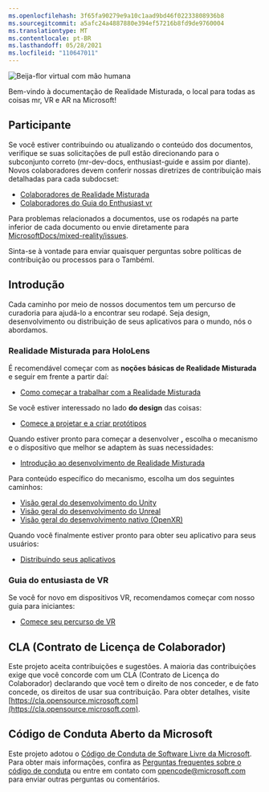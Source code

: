 ```yaml
---
ms.openlocfilehash: 3f65fa90279e9a10c1aad9bd46f02233808936b8
ms.sourcegitcommit: a5afc24a4887880e394ef57216b8fd9de9760004
ms.translationtype: MT
ms.contentlocale: pt-BR
ms.lasthandoff: 05/28/2021
ms.locfileid: "110647011"
---
```

![Beija-flor virtual com mão humana](mixed-reality-docs/mr-dev-docs/discover/images/01_MixedReality.png)

Bem-vindo à documentação de Realidade Misturada, o local para todas as coisas mr, VR e AR na Microsoft!

## <a name="contributing"></a>Participante

Se você estiver contribuindo ou atualizando o conteúdo dos documentos, verifique se suas solicitações de pull estão direcionando para o subconjunto correto (mr-dev-docs, enthusiast-guide e assim por diante). Novos colaboradores devem conferir nossas diretrizes de contribuição mais detalhadas para cada subdocset:

* [Colaboradores de Realidade Misturada](mixed-reality-docs/mr-dev-docs/CONTRIBUTING.md)
* [Colaboradores do Guia do Enthusiast vr](enthusiast-guide/CONTRIBUTING.md)

Para problemas relacionados a documentos, use os rodapés na parte inferior de cada documento ou envie diretamente para [MicrosoftDocs/mixed-reality/issues](https://github.com/MicrosoftDocs/mixed-reality/issues).

Sinta-se à vontade para enviar quaisquer perguntas sobre políticas de contribuição ou processos para o Tambéml. 

## <a name="getting-started"></a>Introdução 

Cada caminho por meio de nossos documentos tem um percurso de curadoria para ajudá-lo a encontrar seu rodapé. Seja design, desenvolvimento ou distribuição de seus aplicativos para o mundo, nós o abordamos. 

### <a name="mixed-reality-for-hololens"></a>Realidade Misturada para HoloLens

É recomendável começar com as **noções básicas de Realidade Misturada** e seguir em frente a partir daí:

* [Como começar a trabalhar com a Realidade Misturada](mixed-reality-docs/mr-dev-docs/discover/get-started-with-mr.md)

Se você estiver interessado no lado **do design** das coisas:

* [Comece a projetar e a criar protótipos](mixed-reality-docs/mr-dev-docs/design/design.md)

Quando estiver pronto para começar a desenvolver **,** escolha o mecanismo e o dispositivo que melhor se adaptem às suas necessidades:

* [Introdução ao desenvolvimento de Realidade Misturada](mixed-reality-docs/mr-dev-docs/develop/development.md)

Para conteúdo específico do mecanismo, escolha um dos seguintes caminhos:

* [Visão geral do desenvolvimento do Unity](mixed-reality-docs/mr-dev-docs/develop/unity/unity-development-overview.md)
* [Visão geral do desenvolvimento do Unreal](mixed-reality-docs/mr-dev-docs/develop/unreal/unreal-development-overview.md)
* [Visão geral do desenvolvimento nativo (OpenXR)](mixed-reality-docs/mr-dev-docs/develop/native/directx-development-overview.md)

Quando você finalmente estiver pronto para obter seu aplicativo para seus usuários:

* [Distribuindo seus aplicativos](mixed-reality-docs/mr-dev-docs/distribute/distribute-overview.md)

### <a name="vr-enthusiast-guide"></a>Guia do entusiasta de VR

Se você for novo em dispositivos VR, recomendamos começar com nosso guia para iniciantes:

* [Comece seu percurso de VR](enthusiast-guide/vr-journey.md)

## <a name="contributor-license-agreement-cla"></a>CLA (Contrato de Licença de Colaborador)

Este projeto aceita contribuições e sugestões. A maioria das contribuições exige que você concorde com um CLA (Contrato de Licença do Colaborador) declarando que você tem o direito de nos conceder, e de fato concede, os direitos de usar sua contribuição. Para obter detalhes, visite [https://cla.opensource.microsoft.com](https://cla.opensource.microsoft.com).

## <a name="microsoft-open-source-code-of-conduct"></a>Código de Conduta Aberto da Microsoft

Este projeto adotou o [Código de Conduta de Software Livre da Microsoft](https://opensource.microsoft.com/codeofconduct). Para obter mais informações, confira as [Perguntas frequentes sobre o código de conduta](https://opensource.microsoft.com/codeofconduct/faq/) ou entre em contato com [opencode@microsoft.com](mailto:opencode@microsoft.com) para enviar outras perguntas ou comentários.
